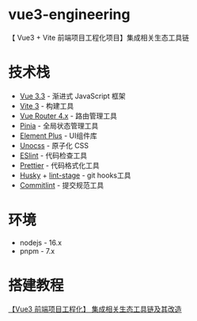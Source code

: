 # vue3-engineering

【 Vue3 + Vite 前端项目工程化项目】集成相关生态工具链

# 技术栈
- [Vue 3.3](https://cn.vuejs.org/) - 渐进式 JavaScript 框架
- [Vite 3](https://vitejs.cn/) - 构建工具
- [Vue Router 4.x](https://router.vuejs.org/zh/) - 路由管理工具
- [Pinia](https://pinia.vuejs.org/zh/) - 全局状态管理工具
- [Element Plus](https://element-plus.gitee.io/zh-CN/) - UI组件库
- [Unocss](https://unocss.dev/) - 原子化 CSS
- [ESlint](https://eslint.nodejs.cn/) - 代码检查工具
- [Prettier](https://prettier.io/) - 代码格式化工具
- [Husky](https://typicode.github.io/husky/#/) + [lint-stage](https://github.com/okonet/lint-staged) - git hooks工具
- [Commitlint](https://commitlint.js.org/#/) - 提交规范工具

# 环境
- nodejs - 16.x
- pnpm - 7.x

# 搭建教程

[【Vue3 前端项目工程化】 集成相关生态工具链及其改造](https://github.com/chenyajin/vue3-engineering)